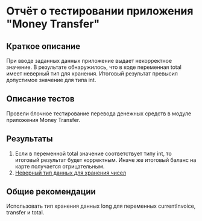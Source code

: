 # Отчёт о тестировании приложения "Money Transfer"

## Краткое описание

При вводе заданных данных приложение выдает некорректное значение. В результате обнаружилось, что в коде переменная total имеет неверный тип для хранения. Итоговый результат превысил допустимое значение для типа int.  

## Описание тестов

Провели блочное тестирование перевода денежных средств в модуле приложения Money Transfer.

## Результаты

1. Если в переменной total значение соответствует типу int, то итоговый результат будет корректным. Иначе же итоговый баланс на карте получается отрицательным.
2. [Неверный тип данных для хранения чисел](https://github.com/MiraDave/Money-Transfer/issues/1#issue-702969164)

## Общие рекомендации

Использовать тип хранения данных long для переменных currentInvoice, transfer и total.